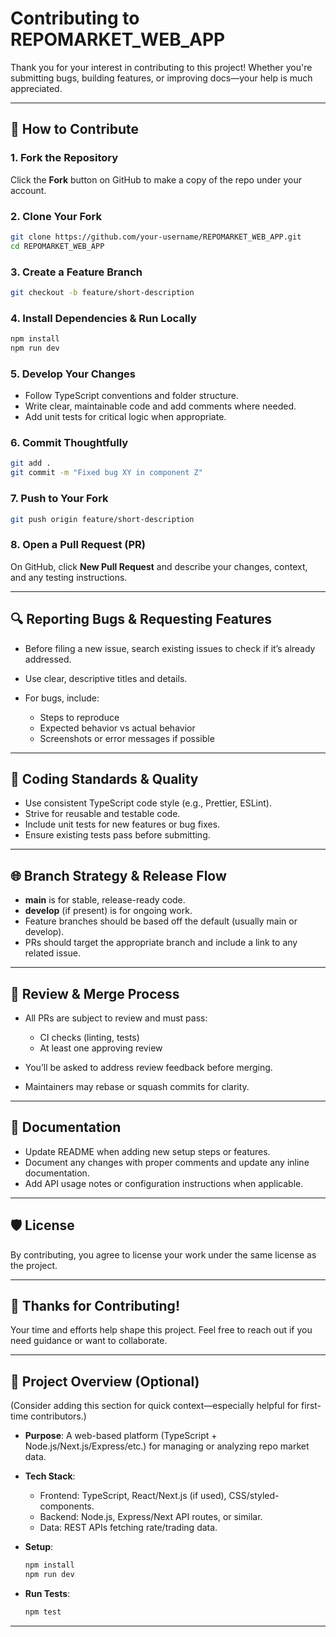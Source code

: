 # Contributing to REPOMARKET\_WEB\_APP

Thank you for your interest in contributing to this project! Whether you're submitting bugs, building features, or improving docs—your help is much appreciated.

---

## 📌 How to Contribute

### 1. Fork the Repository

Click the **Fork** button on GitHub to make a copy of the repo under your account.

### 2. Clone Your Fork

```bash
git clone https://github.com/your-username/REPOMARKET_WEB_APP.git
cd REPOMARKET_WEB_APP
```

### 3. Create a Feature Branch

```bash
git checkout -b feature/short-description
```

### 4. Install Dependencies & Run Locally

```bash
npm install
npm run dev
```

### 5. Develop Your Changes

* Follow TypeScript conventions and folder structure.
* Write clear, maintainable code and add comments where needed.
* Add unit tests for critical logic when appropriate.

### 6. Commit Thoughtfully

```bash
git add .
git commit -m "Fixed bug XY in component Z"
```

### 7. Push to Your Fork

```bash
git push origin feature/short-description
```

### 8. Open a Pull Request (PR)

On GitHub, click **New Pull Request** and describe your changes, context, and any testing instructions.

---

## 🔍 Reporting Bugs & Requesting Features

* Before filing a new issue, search existing issues to check if it’s already addressed.
* Use clear, descriptive titles and details.
* For bugs, include:

  * Steps to reproduce
  * Expected behavior vs actual behavior
  * Screenshots or error messages if possible

---

## 🧪 Coding Standards & Quality

* Use consistent TypeScript code style (e.g., Prettier, ESLint).
* Strive for reusable and testable code.
* Include unit tests for new features or bug fixes.
* Ensure existing tests pass before submitting.

---

## 🌐 Branch Strategy & Release Flow

* **main** is for stable, release-ready code.
* **develop** (if present) is for ongoing work.
* Feature branches should be based off the default (usually main or develop).
* PRs should target the appropriate branch and include a link to any related issue.

---

## 🎯 Review & Merge Process

* All PRs are subject to review and must pass:

  * CI checks (linting, tests)
  * At least one approving review
* You’ll be asked to address review feedback before merging.
* Maintainers may rebase or squash commits for clarity.

---

## 📄 Documentation

* Update README when adding new setup steps or features.
* Document any changes with proper comments and update any inline documentation.
* Add API usage notes or configuration instructions when applicable.

---

## 🛡️ License

By contributing, you agree to license your work under the same license as the project.

---

## 🚀 Thanks for Contributing!

Your time and efforts help shape this project. Feel free to reach out if you need guidance or want to collaborate.

---

## 🧠 Project Overview (Optional)

(Consider adding this section for quick context—especially helpful for first-time contributors.)

* **Purpose**: A web-based platform (TypeScript + Node.js/Next.js/Express/etc.) for managing or analyzing repo market data.
* **Tech Stack**:

  * Frontend: TypeScript, React/Next.js (if used), CSS/styled-components.
  * Backend: Node.js, Express/Next API routes, or similar.
  * Data: REST APIs fetching rate/trading data.
* **Setup**:

  ```bash
  npm install
  npm run dev
  ```
* **Run Tests**:

  ```bash
  npm test
  ```

---
